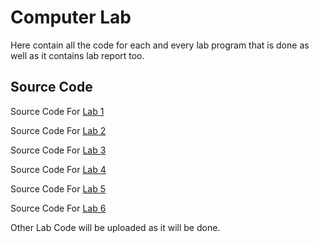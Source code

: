
# Computer Lab

Here contain all the code for each and every lab program that is done as well as it contains lab report too.


## Source Code 

Source Code For [Lab 1](https://github.com/SusheelThapa/Code-With-C/tree/master/Computer%20Lab/Lab%201%20Source%20Code)

Source Code For [Lab 2](https://github.com/SusheelThapa/Code-With-C/tree/master/Computer%20Lab/Lab%202%20Source%20Code)

Source Code For [Lab 3](https://github.com/SusheelThapa/Code-With-C/tree/master/Computer%20Lab/Lab%203%20Source%20Code)

Source Code For [Lab 4](https://github.com/SusheelThapa/Code-With-C/tree/master/Computer%20Lab/Lab%204%20Source%20Code)

Source Code For [Lab 5](https://github.com/SusheelThapa/Code-With-C/tree/master/Computer%20Lab/Lab%205%20Source%20Code)

Source Code For [Lab 6](https://github.com/SusheelThapa/Code-With-C/tree/master/Computer%20Lab/Lab%206%20Source%20Code)

Other Lab Code will be uploaded as it will be done.